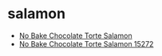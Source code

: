 # salamon

 * [No Bake Chocolate Torte Salamon](../../index/n/no-bake-chocolate-torte-salamon-15272.json)
 * [No Bake Chocolate Torte Salamon 15272](../../index/n/no-bake-chocolate-torte-salamon-15272.json)
